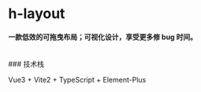 # h-layout

#### 一款低效的可拖曳布局；可视化设计，享受更多修 bug 时间。

<br />
### 技术栈

Vue3 + Vite2 + TypeScript + Element-Plus
